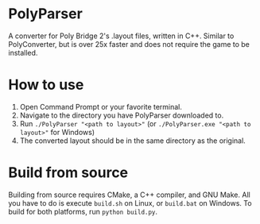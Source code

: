 # PolyParser
A converter for Poly Bridge 2's .layout files, written in C++. Similar to PolyConverter, but is over 25x faster and does not require the game to be installed.

# How to use

1. Open Command Prompt or your favorite terminal.
2. Navigate to the directory you have PolyParser downloaded to.
3. Run `./PolyParser "<path to layout>"` (or `./PolyParser.exe "<path to layout>"` for Windows)
4. The converted layout should be in the same directory as the original.

# Build from source

Building from source requires CMake, a C++ compiler, and GNU Make.
All you have to do is execute `build.sh` on Linux, or `build.bat` on Windows.
To build for both platforms, run `python build.py`.
